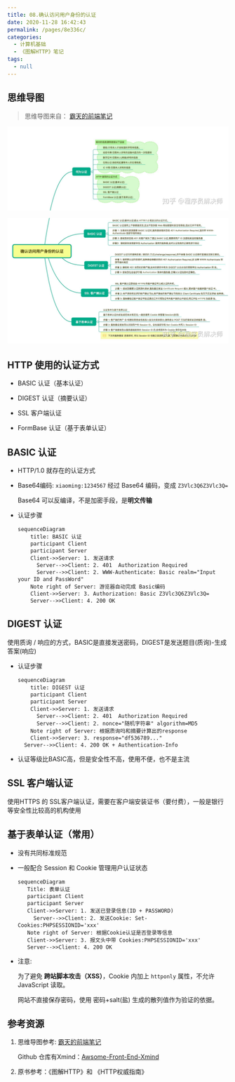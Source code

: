 ```yaml
---
title: 08.确认访问用户身份的认证
date: 2020-11-28 16:42:43
permalink: /pages/8e336c/
categories: 
  - 计算机基础
  - 《图解HTTP》笔记
tags: 
  - null
---
```


## 思维导图

> 思维导图来自： [霸天的前端笔记](https://www.zhihu.com/column/c_57862727)

![img](./assets/img/v2-724b3275f795957e0f4e3fecdbd5a930_r.jpg)

![img](./assets/img/v2-262194c24fea4345e955bd9cea42f525_r.jpg)

## HTTP 使用的认证方式

- BASIC 认证（基本认证）

- DIGEST 认证（摘要认证）

- SSL 客户端认证

- FormBase 认证（基于表单认证）

## BASIC 认证

- HTTP/1.0 就存在的认证方式

- Base64编码:  `xiaoming:1234567` 经过 Base64 编码，变成 `Z3Vlc3Q6Z3Vlc3Q=`

  Base64 可以反编译，不是加密手段，是**明文传输**
  
- 认证步骤

  ```mermaid
  sequenceDiagram
      title: BASIC 认证
      participant Client
      participant Server
      Client->>Server: 1. 发送请求
  		Server-->>Client: 2. 401  Authorization Required  
  		Server-->>Client: 2. WWW-Authenticate: Basic realm="Input your ID and PassWord"
  	  Note right of Server: 游览器自动完成 Basic编码
  	  Client->>Server: 3. Authorization: Basic Z3Vlc3Q6Z3Vlc3Q=
      Server-->>Client: 4. 200 OK
  ```
## DIGEST 认证

使用质询 / 响应的方式，BASIC是直接发送密码，DIGEST是发送题目(质询)-生成答案(响应)

- 认证步骤
  ```mermaid
  sequenceDiagram
      title: DIGEST 认证
      participant Client
      participant Server
      Client->>Server: 1. 发送请求
  		Server-->>Client: 2. 401  Authorization Required  
  		Server-->>Client: 2. nonce="随机字符串" algorithm=MD5
  	  Note right of Server: 根据质询吗和摘要计算出的response
  	  Client->>Server: 3. response="df536789..."
    Server-->>Client: 4. 200 OK + Authentication-Info
  ```
  
- 认证等级比BASIC高，但是安全性不高，使用不便，也不是主流

## SSL 客户端认证

使用HTTPS 的 SSL客户端认证，需要在客户端安装证书（要付费），一般是银行等安全性比较高的机构使用

## 基于表单认证（常用）

- 没有共同标准规范
- 一般配合 Session 和 Cookie 管理用户认证状态
   ```mermaid
  sequenceDiagram
      Title: 表单认证
      participant Client
      participant Server
      Client->>Server: 1. 发送已登录信息(ID + PASSWORD)
  		Server-->>Client: 2. 发送Cookie: Set-Cookies:PHPSESSIONID='xxx'
  	  Note right of Server: 根据Cookie认证是否登录等信息
  	  Client->>Server: 3. 报文头中带 Cookies:PHPSESSIONID='xxx'
      Server-->>Client: 4. 200 OK
  ```

- 注意:

  为了避免 **跨站脚本攻击（XSS）**，Cookie 内加上 `httponly` 属性，不允许 JavaScript 读取。

  网站不直接保存密码，使用 密码+salt(盐) 生成的散列值作为验证的依据。

## 参考资源

1. 思维导图参考:  [霸天的前端笔记](https://www.zhihu.com/column/c_57862727)

   Github 仓库有Xmind：[Awsome-Front-End-Xmind](https://github.com/bailinlin/Awsome-Front-End-Xmind)

2. 原书参考：《图解HTTP》和 《HTTP权威指南》